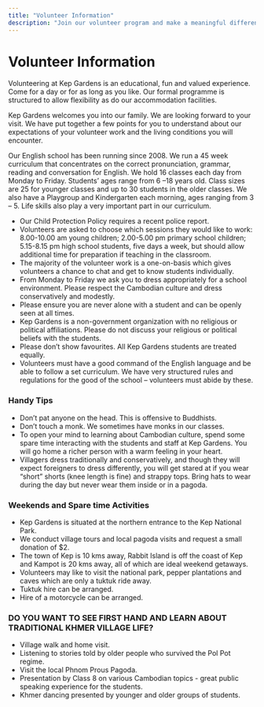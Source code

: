 ```yaml
---
title: "Volunteer Information"
description: "Join our volunteer program and make a meaningful difference in the lives of Cambodian youth"
---
```


# Volunteer Information

Volunteering at Kep Gardens is an educational, fun and valued experience.  Come for a day or for as long as you like.  Our formal programme is structured to allow flexibility as do our accommodation facilities.

Kep Gardens welcomes you into our family.  We are looking forward to your visit.  We have put together a few points for you to understand about our expectations of your volunteer work and the living conditions you will encounter. 

Our English school has been running since 2008.  We run a 45 week curriculum that concentrates on the correct pronunciation, grammar, reading and conversation for English.  We hold 16 classes each day from Monday to Friday.  Students’ ages range from 6 –18 years old.  Class sizes are 25 for younger classes and up to 30 students in the older classes.  We also have a Playgroup and Kindergarten each morning, ages ranging from 3 – 5.  Life skills also play a very important part in our curriculum. 

- Our Child Protection Policy requires a recent police report.
- Volunteers are asked to choose which sessions they would like to work:  8.00-10.00 am young children; 2.00-5.00 pm primary school children; 5.15-8.15 pm high school students, five days a week, but should allow additional time for preparation if teaching in the classroom.
- The majority of the volunteer work is a one-on-basis which gives volunteers a chance to chat and get to know students individually.
- From Monday to Friday we ask you to dress appropriately for a school environment.  Please respect the Cambodian culture and dress conservatively and modestly.
- Please ensure you are never alone with a student and can be openly seen at all times.
- Kep Gardens is a non-government organization with no religious or political affiliations.  Please do not discuss your religious or political beliefs with the students.
- Please don’t show favourites.  All Kep Gardens students are treated equally.
- Volunteers must have a good command of the English language and be able to follow a set curriculum. We have very structured rules and regulations for the good of the school – volunteers must abide by these.

### Handy Tips
- Don’t pat anyone on the head.  This is offensive to Buddhists.
- Don’t touch a monk.  We sometimes have monks in our classes.
- To open your mind to learning about Cambodian culture, spend some spare time interacting with the students and staff at Kep Gardens.  You will go home a richer person with a warm feeling in your heart.
- Villagers dress traditionally and conservatively, and though they will expect foreigners to dress differently, you will get stared at if you wear “short” shorts (knee length is fine) and strappy tops. Bring hats to wear during the day but never wear them inside or in a pagoda.

### Weekends and Spare time Activities
- Kep Gardens is situated at the northern entrance to the Kep National Park.
- We conduct village tours and local pagoda visits and request a small donation of $2.
- The town of Kep is 10 kms away, Rabbit Island is off the coast of Kep and Kampot is 20 kms away, all of which are ideal weekend getaways.
- Volunteers may like to visit the national park, pepper plantations and caves which are only a tuktuk ride away.
- Tuktuk hire can be arranged.
- Hire of a motorcycle can be arranged.

### DO YOU WANT TO SEE FIRST HAND AND LEARN ABOUT TRADITIONAL KHMER VILLAGE LIFE?
- Village walk and home visit.
- Listening to stories told by older people who survived the Pol Pot regime.
- Visit the local Phnom Prous Pagoda.
- Presentation by Class 8 on various Cambodian topics   - great public speaking experience for the students.
- Khmer dancing presented by younger and older groups of students.
